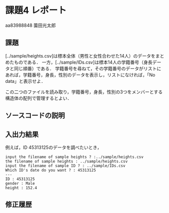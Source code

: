 # 課題4 レポート

aa83988848 薗田光太郎

## 課題

[../sample/heights.csv]は標本全体（男性と女性合わせた14人）のデータをまとめたものである．
一方，[../sample/IDs.csv]は標本14人の学籍番号（身長データと同じ順番）である．
学籍番号を尋ねて，その学籍番号のデータがリストにあれば，学籍番号，身長，性別のデータを表示し，リストになければ，「No data」と表示せよ．

この二つのファイルを読み取り，学籍番号，身長，性別の3つをメンバーとする構造体の配列で管理するとよい．

## ソースコードの説明


## 入出力結果

例えば，ID 45313125のデータを調べたいとき，

```
input the filename of sample heights ? :../sample/heights.csv
the filename of sample heights : ../sample/heights.csv
input the filename of sample ID ? : ../sample/IDs.csv
Which ID's date do you want ? : 45313125
---
ID : 45313125
gender : Male
height : 152.4
```

## 修正履歴

